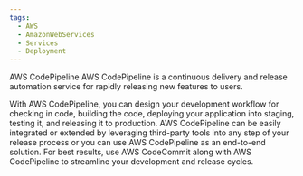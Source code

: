 ```yaml
---
tags:
  - AWS
  - AmazonWebServices
  - Services
  - Deployment
---
```

AWS CodePipeline AWS CodePipeline is a continuous delivery and release automation service for rapidly releasing new features to users. 

With AWS CodePipeline, you can design your development workflow for checking in code, building the code, deploying your application into staging, testing it, and releasing it to production. AWS CodePipeline can be easily integrated or extended by leveraging third-party tools into any step of your release process or you can use AWS CodePipeline as an end-to-end solution. For best results, use AWS CodeCommit along with AWS CodePipeline to streamline your development and release cycles.